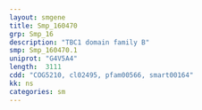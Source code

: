 ```yaml
---
layout: smgene
title: Smp_160470
grp: Smp_16
description: "TBC1 domain family B"
smp: Smp_160470.1
uniprot: "G4V5A4"
length:  3111
cdd: "COG5210, cl02495, pfam00566, smart00164"
kk: ns
categories: sm
---
```

